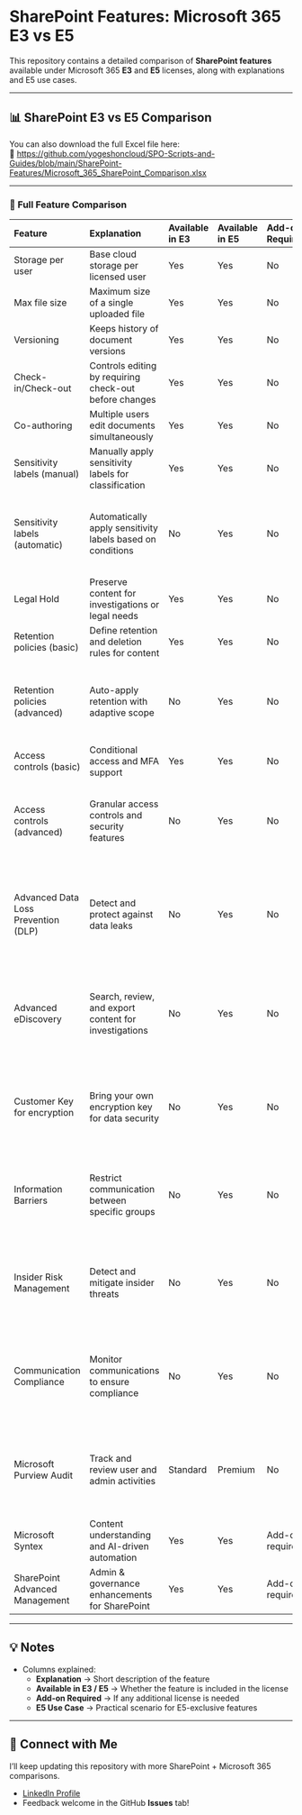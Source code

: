 
# SharePoint Features: Microsoft 365 E3 vs E5

This repository contains a detailed comparison of **SharePoint features** available under Microsoft 365 **E3** and **E5** licenses, along with explanations and E5 use cases.

---

## 📊 SharePoint E3 vs E5 Comparison

You can also download the full Excel file here:  
📂 https://github.com/yogeshoncloud/SPO-Scripts-and-Guides/blob/main/SharePoint-Features/Microsoft_365_SharePoint_Comparison.xlsx

---

### 🔹 Full Feature Comparison

| Feature                             | Explanation                                                | Available in E3   | Available in E5   | Add-on Required   | E5 Use Case                                                                                        |
|:------------------------------------|:-----------------------------------------------------------|:------------------|:------------------|:------------------|:---------------------------------------------------------------------------------------------------|
| Storage per user                    | Base cloud storage per licensed user                       | Yes               | Yes               | No                | nan                                                                                                |
| Max file size                       | Maximum size of a single uploaded file                     | Yes               | Yes               | No                | nan                                                                                                |
| Versioning                          | Keeps history of document versions                         | Yes               | Yes               | No                | nan                                                                                                |
| Check-in/Check-out                  | Controls editing by requiring check-out before changes     | Yes               | Yes               | No                | nan                                                                                                |
| Co-authoring                        | Multiple users edit documents simultaneously               | Yes               | Yes               | No                | nan                                                                                                |
| Sensitivity labels (manual)         | Manually apply sensitivity labels for classification       | Yes               | Yes               | No                | nan                                                                                                |
| Sensitivity labels (automatic)      | Automatically apply sensitivity labels based on conditions | No                | Yes               | No                | Ensure sensitive data (like financial or health info) is auto-labeled without relying on users.    |
| Legal Hold                          | Preserve content for investigations or legal needs         | Yes               | Yes               | No                | nan                                                                                                |
| Retention policies (basic)          | Define retention and deletion rules for content            | Yes               | Yes               | No                | nan                                                                                                |
| Retention policies (advanced)       | Auto-apply retention with adaptive scope                   | No                | Yes               | No                | Automatically retain contracts, HR files, or regulatory data without manual tagging.               |
| Access controls (basic)             | Conditional access and MFA support                         | Yes               | Yes               | No                | nan                                                                                                |
| Access controls (advanced)          | Granular access controls and security features             | No                | Yes               | No                | Restrict access to confidential project libraries to only senior staff with extra conditions.      |
| Advanced Data Loss Prevention (DLP) | Detect and protect against data leaks                      | No                | Yes               | No                | Prevent accidental sharing of confidential files (e.g., credit card details, PII) outside the org. |
| Advanced eDiscovery                 | Search, review, and export content for investigations      | No                | Yes               | No                | Support legal teams in quickly gathering SharePoint data for compliance or litigation.             |
| Customer Key for encryption         | Bring your own encryption key for data security            | No                | Yes               | No                | Regulated industries can manage their own encryption keys for maximum data control.                |
| Information Barriers                | Restrict communication between specific groups             | No                | Yes               | No                | Ensure compliance by preventing traders from communicating with analysts in financial firms.       |
| Insider Risk Management             | Detect and mitigate insider threats                        | No                | Yes               | No                | Identify unusual data downloads or risky behavior by employees before breaches occur.              |
| Communication Compliance            | Monitor communications to ensure compliance                | No                | Yes               | No                | Monitor SharePoint messages/files for harassment, leaks, or sensitive keywords.                    |
| Microsoft Purview Audit             | Track and review user and admin activities                 | Standard          | Premium           | No                | Enable extended audit logs to investigate data exfiltration attempts or insider activity.          |
| Microsoft Syntex                    | Content understanding and AI-driven automation             | Yes               | Yes               | Add-on required   | nan                                                                                                |
| SharePoint Advanced Management      | Admin & governance enhancements for SharePoint             | Yes               | Yes               | Add-on required   | nan                                                                                                |

---

## 💡 Notes
- Columns explained:
  - **Explanation** → Short description of the feature  
  - **Available in E3 / E5** → Whether the feature is included in the license  
  - **Add-on Required** → If any additional license is needed  
  - **E5 Use Case** → Practical scenario for E5-exclusive features  

---

## 🔗 Connect with Me
I’ll keep updating this repository with more SharePoint + Microsoft 365 comparisons.  
- [LinkedIn Profile](https://www.linkedin.com/in/yogesh-sharma-91729612/)  
- Feedback welcome in the GitHub **Issues** tab!  

